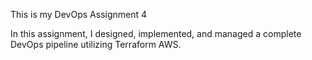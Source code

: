 This is my DevOps Assignment 4

In this assignment, I designed, implemented, and managed a complete DevOps pipeline utilizing Terraform AWS.

